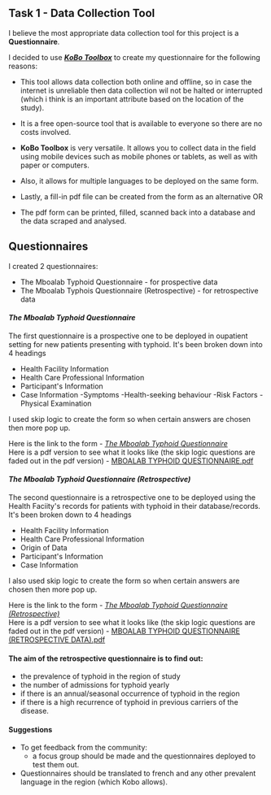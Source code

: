 
## Task 1 - Data Collection Tool

I believe the most appropriate data collection tool for this project is a **Questionnaire**.

I decided to use [***KoBo Toolbox***](https://www.kobotoolbox.org/) to create my questionnaire for the following reasons:
- This tool allows data collection both online and offline, so in case the internet is unreliable then data collection wil not be halted or interrupted (which i think is an important attribute based on the location of the study).

- It is a free open-source tool that is available to everyone so there are no costs involved.

- **KoBo Toolbox** is very versatile. It allows you to collect data in the field using mobile devices such as mobile phones or tablets, as well as with paper or computers.

- Also, it allows for multiple languages to be deployed on the same form. 

- Lastly, a fill-in pdf file can be created from the form as an alternative
OR
- The pdf form can be printed, filled, scanned back into a database and the data scraped and analysed.




## **Questionnaires** 

I created 2 questionnaires:
 - The Mboalab Typhoid Questionnaire - for prospective data
 - The Mboalab Typhois Questionnaire (Retrospective) - for retrospective data

#### ***The Mboalab Typhoid Questionnaire***
The first questionnaire is a prospective one to be deployed in oupatient setting for new patients presenting with typhoid.
 It's been broken down into 4 headings
- Health Facility Information
- Health Care Professional Information
- Participant's Information
- Case Information
    -Symptoms
    -Health-seeking behaviour
    -Risk Factors
    -Physical Examination

I used skip logic to create the form so when certain answers are chosen then more pop up.

Here is the link to the form - [*The Mboalab Typhoid Questionnaire*](https://ee.kobotoolbox.org/preview/NOLIfOKd)  
Here is a pdf version to see what it looks like (the skip logic questions are faded out in the pdf version) - 
[MBOALAB TYPHOID QUESTIONNAIRE.pdf](https://github.com/GinikaJ/Mboalab_Outreachy-May-Aug-2022/files/8523366/MBOALAB.TYPHOID.QUESTIONNAIRE.pdf)


#### ***The Mboalab Typhoid Questionnaire (Retrospective)***
The second questionnaire is a retrospective one to be deployed using the Health Faciity's records for patients with typhoid in their database/records.
 It's been broken down to 4 headings
- Health Facility Information
- Health Care Professional Information
- Origin of Data
- Participant's Information
- Case Information

I also used skip logic to create the form so when certain answers are chosen then more pop up.

Here is the link to the form - [*The Mboalab Typhoid Questionnaire (Retrospective)*](https://ee.kobotoolbox.org/preview/gyzdE7gI)  
Here is a pdf version to see what it looks like (the skip logic questions are faded out in the pdf version) - 
[MBOALAB TYPHOID QUESTIONNAIRE (RETROSPECTIVE DATA).pdf](https://github.com/GinikaJ/Mboalab_Outreachy-May-Aug-2022/files/8523359/MBOALAB.TYPHOID.QUESTIONNAIRE.RETROSPECTIVE.DATA.pdf)

#### The aim of the retrospective questionnaire is to find out:
- the prevalence of typhoid in the region of study
- the number of admissions for typhoid yearly
- if there is an annual/seasonal occurrence of typhoid in the region
- if there is a high recurrence of typhoid in previous carriers of the disease.

#### Suggestions
- To get feedback from the community:
    - a focus group should be made and the questionnaires deployed to test them out.
- Questionnaires should be translated to french and any other prevalent language in the region (which Kobo allows).

